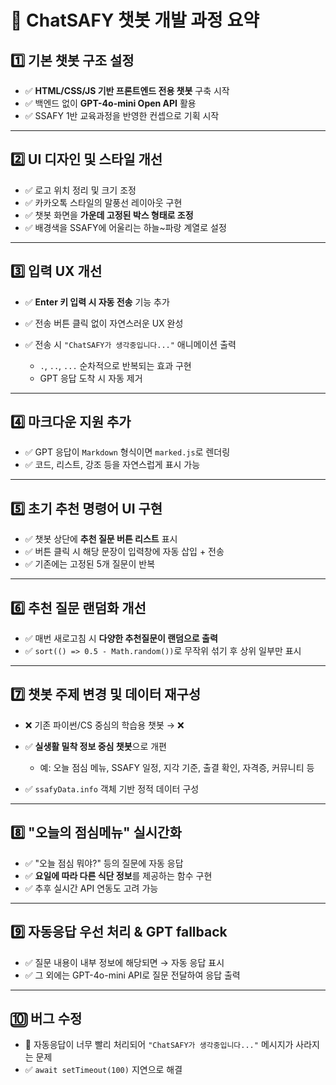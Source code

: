 # 🧠 ChatSAFY 챗봇 개발 과정 요약

## 1️⃣ 기본 챗봇 구조 설정

* ✅ **HTML/CSS/JS 기반 프론트엔드 전용 챗봇** 구축 시작
* ✅ 백엔드 없이 **GPT-4o-mini Open API** 활용
* ✅ SSAFY 1반 교육과정을 반영한 컨셉으로 기획 시작

---

## 2️⃣ UI 디자인 및 스타일 개선

* ✅ 로고 위치 정리 및 크기 조정
* ✅ 카카오톡 스타일의 말풍선 레이아웃 구현
* ✅ 챗봇 화면을 **가운데 고정된 박스 형태로 조정**
* ✅ 배경색을 SSAFY에 어울리는 하늘\~파랑 계열로 설정

---

## 3️⃣ 입력 UX 개선

* ✅ **Enter 키 입력 시 자동 전송** 기능 추가
* ✅ 전송 버튼 클릭 없이 자연스러운 UX 완성
* ✅ 전송 시 `"ChatSAFY가 생각중입니다..."` 애니메이션 출력

  * `.`, `..`, `...` 순차적으로 반복되는 효과 구현
  * GPT 응답 도착 시 자동 제거

---

## 4️⃣ 마크다운 지원 추가

* ✅ GPT 응답이 `Markdown` 형식이면 `marked.js`로 렌더링
* ✅ 코드, 리스트, 강조 등을 자연스럽게 표시 가능

---

## 5️⃣ 초기 추천 명령어 UI 구현

* ✅ 챗봇 상단에 **추천 질문 버튼 리스트** 표시
* ✅ 버튼 클릭 시 해당 문장이 입력창에 자동 삽입 + 전송
* ✅ 기존에는 고정된 5개 질문이 반복

---

## 6️⃣ 추천 질문 랜덤화 개선

* ✅ 매번 새로고침 시 **다양한 추천질문이 랜덤으로 출력**
* ✅ `sort(() => 0.5 - Math.random())`로 무작위 섞기 후 상위 일부만 표시

---

## 7️⃣ 챗봇 주제 변경 및 데이터 재구성

* ❌ 기존 파이썬/CS 중심의 학습용 챗봇 → ❌
* ✅ **실생활 밀착 정보 중심 챗봇**으로 개편

  * 예: 오늘 점심 메뉴, SSAFY 일정, 지각 기준, 출결 확인, 자격증, 커뮤니티 등
* ✅ `ssafyData.info` 객체 기반 정적 데이터 구성

---

## 8️⃣ "오늘의 점심메뉴" 실시간화

* ✅ "오늘 점심 뭐야?" 등의 질문에 자동 응답
* ✅ **요일에 따라 다른 식단 정보**를 제공하는 함수 구현
* ✅ 추후 실시간 API 연동도 고려 가능

---

## 9️⃣ 자동응답 우선 처리 & GPT fallback

* ✅ 질문 내용이 내부 정보에 해당되면 → 자동 응답 표시
* ✅ 그 외에는 GPT-4o-mini API로 질문 전달하여 응답 출력

---

## 🔟 버그 수정

* 🐞 자동응답이 너무 빨리 처리되어 `"ChatSAFY가 생각중입니다..."` 메시지가 사라지는 문제
* ✅ `await setTimeout(100)` 지연으로 해결


